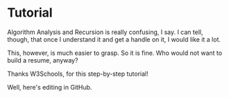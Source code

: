 # Tutorial
Algorithm Analysis and Recursion is really confusing, I say.
I can tell, though, that once I understand it and get a handle on it,
I would like it a lot.

This, however, is much easier to grasp. So it is fine.
Who would not want to build a resume, anyway?

Thanks W3Schools, for this step-by-step tutorial!

Well, here's editing in GitHub.
